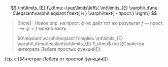 $$
\int\limits_{E} f\,d\mu:=\sup\limits\left\{  \int\limits_{E} \varphi\,d\mu: 0\leqslant\varphi\leqslant f\text{ и } \varphi\text{ - прост.} \right\}
$$

>[!note]- Новое опр. на прост. ф-ях даёт тот же результат
> $f$ — прост. $\implies \varphi=f$ можно взять
> 
> $0\leqslant \varphi\leqslant f\implies \int\limits_{E} \varphi\,d\mu\leqslant\int\limits_{E} f\,d\mu$ (по [[Свойства интеграла Лебега простых функций]])

(ср. с [[Интеграл Лебега от простой функции]])